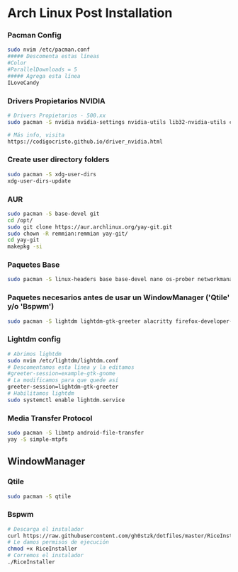 # Arch Linux Post Installation

### Pacman Config

```BASH
sudo nvim /etc/pacman.conf
##### Descomenta estas líneas
#Color
#ParallelDownloads = 5
##### Agrega esta línea
ILoveCandy
```

### Drivers Propietarios NVIDIA

```BASH
# Drivers Propietarios - 500.xx
sudo pacman -S nvidia nvidia-settings nvidia-utils lib32-nvidia-utils cuda opencl-nvidia lib32-opencl-nvidia vdpauinfo clinfo glxinfo nvidia-prime

# Más info, visita
https://codigocristo.github.io/driver_nvidia.html
```

### Create user directory folders

```BASH
sudo pacman -S xdg-user-dirs
xdg-user-dirs-update
```

### AUR

```BASH
sudo pacman -S base-devel git
cd /opt/
sudo git clone https://aur.archlinux.org/yay-git.git
sudo chown -R remmian:remmian yay-git/
cd yay-git
makepkg -si
```

### Paquetes Base

```BASH
sudo pacman -S linux-headers base base-devel nano os-prober networkmanager dhcpcd netctl wpa_supplicant dialog xf86-video-intel intel-ucode xorg xorg-xinit xorg-server mesa mesa-demos ttf-bitstream-vera adobe-source-sans-pro-fonts ttf-droid icedtea-web gst-libav ttf-ubuntu-font-family ttf-anonymous-pro
```

### Paquetes necesarios antes de usar un WindowManager ('Qtile' y/o 'Bspwm')

```BASH
sudo pacman -S lightdm lightdm-gtk-greeter alacritty firefox-developer-edition rofi which nitrogen ttf-dejavu ttf-liberation noto-fonts pavucontrol pulseaudio pulseaudio-bluetooth pamixer arandr udiskie ntfs-3g network-manager-applet volumeicon cbatticon git curl wget zsh thunar ranger glib2 gvfs lxappearance picom geeqie vlc
```

### Lightdm config

```BASH
# Abrimos lightdm
sudo nvim /etc/lightdm/lightdm.conf
# Descomentamos esta línea y la editamos
#greeter-session=example-gtk-gnome
# La modificamos para que quede así
greeter-session=lightdm-gtk-greeter
# Habilitamos lightdm
sudo systemctl enable lightdm.service
```

### Media Transfer Protocol

```BASH
sudo pacman -S libmtp android-file-transfer
yay -S simple-mtpfs
```

## WindowManager

### Qtile

```BASH
sudo pacman -S qtile
```

### Bspwm

```BASH
# Descarga el instalador
curl https://raw.githubusercontent.com/gh0stzk/dotfiles/master/RiceInstaller -o $HOME/RiceInstaller
# Le damos permisos de ejecución
chmod +x RiceInstaller
# Corremos el instalador
./RiceInstaller
```

